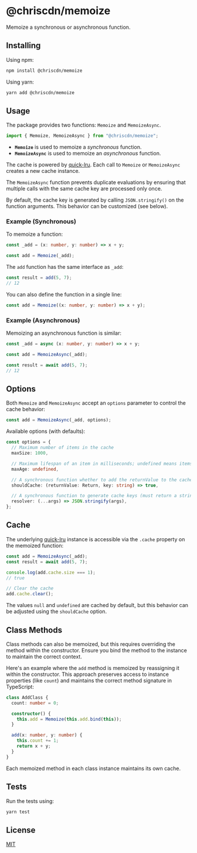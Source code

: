 # @chriscdn/memoize

Memoize a synchronous or asynchronous function.

## Installing

Using npm:

```bash
npm install @chriscdn/memoize
```

Using yarn:

```bash
yarn add @chriscdn/memoize
```

## Usage

The package provides two functions: `Memoize` and `MemoizeAsync`.

```ts
import { Memoize, MemoizeAsync } from "@chriscdn/memoize";
```

- **`Memoize`** is used to memoize a _synchronous_ function.
- **`MemoizeAsync`** is used to memoize an _asynchronous_ function.

The cache is powered by [quick-lru](https://www.npmjs.com/package/quick-lru). Each call to `Memoize` or `MemoizeAsync` creates a new cache instance.

The `MemoizeAsync` function prevents duplicate evaluations by ensuring that multiple calls with the same cache key are processed only once.

By default, the cache key is generated by calling `JSON.stringify()` on the function arguments. This behavior can be customized (see below).

### Example (Synchronous)

To memoize a function:

```ts
const _add = (x: number, y: number) => x + y;

const add = Memoize(_add);
```

The `add` function has the same interface as `_add`:

```ts
const result = add(5, 7);
// 12
```

You can also define the function in a single line:

```ts
const add = Memoize((x: number, y: number) => x + y);
```

### Example (Asynchronous)

Memoizing an asynchronous function is similar:

```ts
const _add = async (x: number, y: number) => x + y;

const add = MemoizeAsync(_add);

const result = await add(5, 7);
// 12
```

## Options

Both `Memoize` and `MemoizeAsync` accept an `options` parameter to control the cache behavior:

```ts
const add = MemoizeAsync(_add, options);
```

Available options (with defaults):

```ts
const options = {
  // Maximum number of items in the cache
  maxSize: 1000,

  // Maximum lifespan of an item in milliseconds; undefined means items never expire
  maxAge: undefined,

  // A synchronous function whether to add the returnValue to the cache.
  shouldCache: (returnValue: Return, key: string) => true,

  // A synchronous function to generate cache keys (must return a string)
  resolver: (...args) => JSON.stringify(args),
};
```

## Cache

The underlying [quick-lru](https://www.npmjs.com/package/quick-lru) instance is accessible via the `.cache` property on the memoized function:

```ts
const add = MemoizeAsync(_add);
const result = await add(5, 7);

console.log(add.cache.size === 1);
// true

// Clear the cache
add.cache.clear();
```

The values `null` and `undefined` are cached by default, but this behavior can be adjusted using the `shouldCache` option.

## Class Methods

Class methods can also be memoized, but this requires overriding the method within the constructor. Ensure you bind the method to the instance to maintain the correct context.

Here's an example where the `add` method is memoized by reassigning it within the constructor. This approach preserves access to instance properties (like `count`) and maintains the correct method signature in TypeScript:

```ts
class AddClass {
  count: number = 0;

  constructor() {
    this.add = Memoize(this.add.bind(this));
  }

  add(x: number, y: number) {
    this.count += 1;
    return x + y;
  }
}
```

Each memoized method in each class instance maintains its own cache.

## Tests

Run the tests using:

```bash
yarn test
```

## License

[MIT](LICENSE)
